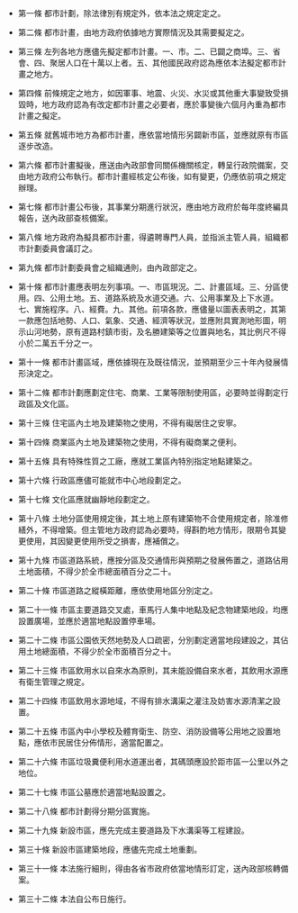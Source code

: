 * 第一條 都市計劃，除法律別有規定外，依本法之規定定之。

* 第二條 都市計畫，由地方政府依據地方實際情況及其需要擬定之。

* 第三條 左列各地方應儘先擬定都市計畫。一、市。二、已闢之商埠。三、省會、四、聚居人口在十萬以上者。五、其他國民政府認為應依本法擬定都市計畫之地方。

* 第四條 前條規定之地方，如因軍事、地震、火災、水災或其他重大事變致受損毀時，地方政府認為有改定都市計畫之必要者，應於事變後六個月內重為都市計畫之擬定。

* 第五條 就舊城市地方為都市計畫，應依當地情形另闢新市區，並應就原有市區逐步改造。

* 第六條 都市計畫擬後，應送由內政部會同關係機關核定，轉呈行政院備案，交由地方政府公布執行。都市計畫經核定公布後，如有變更，仍應依前項之規定辦理。

* 第七條 都市計畫公布後，其事業分期進行狀況，應由地方政府於每年度終編具報告，送內政部查核備案。

* 第八條 地方政府為擬具都市計畫，得遴聘專門人員，並指派主管人員，組織都市計劃委員會議訂之。

* 第九條 都市計劃委員會之組織通則，由內政部定之。

* 第十條 都市計畫應表明左列事項。一、市區現況。二、計畫區域。三、分區使用。四、公用土地。五、道路系統及水道交通。六、公用事業及上下水道。七、實施程序。八、經費。九、其他。前項各款，應儘量以圖表表明之，其第一款應包括地勢、人口、氣象、交通、經濟等狀況，並應附具實測地形圖，明示山河地勢，原有道路村鎮市街，及名勝建築等之位置與地名，其比例尺不得小於二萬五千分之一。

* 第十一條 都市計畫區域，應依據現在及既往情況，並預期至少三十年內發展情形決定之。

* 第十二條 都市計劃應劃定住宅、商業、工業等限制使用區，必要時並得劃定行政區及文化區。

* 第十三條 住宅區內土地及建築物之使用，不得有礙居住之安寧。

* 第十四條 商業區內土地及建築物之使用，不得有礙商業之便利。

* 第十五條 具有特殊性質之工廠，應就工業區內特別指定地點建築之。

* 第十六條 行政區應儘可能就市中心地段劃定之。

* 第十七條 文化區應就幽靜地段劃定之。

* 第十八條 土地分區使用規定後，其土地上原有建築物不合使用規定者，除准修繕外，不得增築。但主管地方政府認為必要時，得斟酌地方情形，限期令其變更使用，其因變更使用所受之損害，應補償之。

* 第十九條 市區道路系統，應按分區及交通情形與預期之發展佈置之，道路佔用土地面積，不得少於全市總面積百分之二十。

* 第二十條 市區道路之縱橫距離，應依使用地區分別定之。

* 第二十一條 市區主要道路交叉處，車馬行人集中地點及紀念物建築地段，均應設置廣場，並應於適當地點設置停車場。

* 第二十二條 市區公園依天然地勢及人口疏密，分別劃定適當地段建設之，其佔用土地總面積，不得少於全市面積百分之十。

* 第二十三條 市區飲用水以自來水為原則，其未能設備自來水者，其飲用水源應有衛生管理之規定。

* 第二十四條 市區飲用水源地域，不得有排水溝渠之灌注及妨害水源清潔之設置。

* 第二十五條 市區內中小學校及體育衛生、防空、消防設備等公用地之設置地點，應依市民居住分佈情形，適當配置之。

* 第二十六條 市區垃圾糞便利用水道運出者，其碼頭應設於距市區一公里以外之地位。

* 第二十七條 市區公墓應於適當地點設置之。

* 第二十八條 都市計劃得分期分區實施。

* 第二十九條 新設市區，應先完成主要道路及下水溝渠等工程建設。

* 第三十條 新設市區建築地段，應儘先完成土地重劃。

* 第三十一條 本法施行細則，得由各省市政府依當地情形訂定，送內政部核轉備案。

* 第三十二條 本法自公布日施行。

